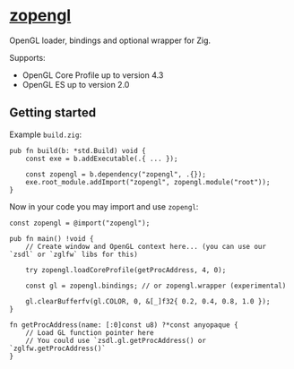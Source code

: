 # [zopengl](https://github.com/zig-gamedev/zopengl)

OpenGL loader, bindings and optional wrapper for Zig.

Supports:
  * OpenGL Core Profile up to version 4.3
  * OpenGL ES up to version 2.0

## Getting started

Example `build.zig`:

```zig
pub fn build(b: *std.Build) void {
    const exe = b.addExecutable(.{ ... });

    const zopengl = b.dependency("zopengl", .{});
    exe.root_module.addImport("zopengl", zopengl.module("root"));
}
```

Now in your code you may import and use `zopengl`:

```zig
const zopengl = @import("zopengl");

pub fn main() !void {
    // Create window and OpenGL context here... (you can use our `zsdl` or `zglfw` libs for this)

    try zopengl.loadCoreProfile(getProcAddress, 4, 0);

    const gl = zopengl.bindings; // or zopengl.wrapper (experimental)

    gl.clearBufferfv(gl.COLOR, 0, &[_]f32{ 0.2, 0.4, 0.8, 1.0 });
}

fn getProcAddress(name: [:0]const u8) ?*const anyopaque {
    // Load GL function pointer here
    // You could use `zsdl.gl.getProcAddress() or `zglfw.getProcAddress()`
}
```
